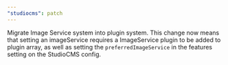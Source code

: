 ```yaml
---
"studiocms": patch
---
```


Migrate Image Service system into plugin system. This change now means that setting an imageService requires a ImageService plugin to be added to plugin array, as well as setting the `preferredImageService` in the features setting on the StudioCMS config.
